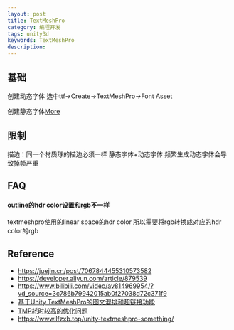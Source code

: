 ```yaml
---
layout: post
title: TextMeshPro
category: 编程开发
tags: unity3d
keywords: TextMeshPro
description: 
---
```


## 基础

创建动态字体
选中ttf->Create->TextMeshPro->Font Asset

创建静态字体[More](https://zhuanlan.zhihu.com/p/90937163)

## 限制

描边：同一个材质球的描边必须一样
静态字体+动态字体 频繁生成动态字体会导致掉帧严重

## FAQ

#### outline的hdr color设置和rgb不一样

textmeshpro使用的linear space的hdr color 所以需要将rgb转换成对应的hdr color的rgb

## Reference

* <https://juejin.cn/post/7067844455310573582>
* <https://developer.aliyun.com/article/879539>
* <https://www.bilibili.com/video/av814969954/?vd_source=3c786b79942015ab0f27038d72c371f9>
* [基于Unity TextMeshPro的图文混排和超链接功能](https://www.lfzxb.top/unity-textmeshpro-something/)
* [TMP耗时较高的优化问题](https://mp.weixin.qq.com/s/pIbNUm7c9W3krGzNq7a7ww)
* <https://www.lfzxb.top/unity-textmeshpro-something/>